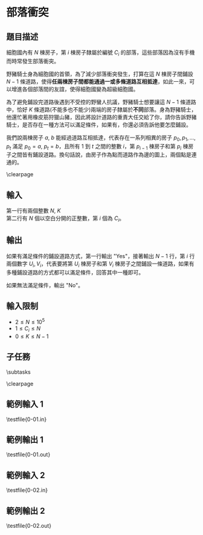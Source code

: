 # 部落衝突

## 題目描述

細胞國內有 $N$ 棟房子，第 $i$ 棟房子隸屬於編號 $C_i$ 的部落，這些部落因為沒有手機而時常發生部落衝突。 

野豬騎士身為細胞國的首領，為了減少部落衝突發生，打算在這 $N$ 棟房子間鋪設 $N - 1$ 條道路，使得**任兩棟房子間都能通過一或多條道路互相抵達**，如此一來，可以增進各個部落間的友誼，使得細胞國變為超級細胞國。

為了避免鋪設完道路後遇到不受控的野蠻人抗議，野豬騎士想要讓這 $N - 1$ 條道路中，恰好 $K$ 條道路(不能多也不能少)兩端的房子隸屬於**不同**部落。身為野豬騎士，他還忙著用橡皮筋狩獵山豬，因此將設計道路的重責大任交給了你，請你告訴野豬騎士，是否存在一種方法可以滿足條件，如果有，你還必須告訴他要怎麼鋪設。

我們說兩棟房子 $a$, $b$ 能經過道路互相抵達，代表存在一系列相異的房子 $p_0, p_1, ..., p_t$ 滿足 $p_0 = a$, $p_t = b$，且所有 $1$ 到 $t$ 之間的整數 $i$，第 $p_{i - 1}$ 棟房子和第 $p_{i}$ 棟房子之間皆有鋪設道路。換句話說，由房子作為點而道路作為邊的圖上，兩個點是連通的。


\clearpage

## 輸入
第一行有兩個整數 $N$, $K$  
第二行有 $N$ 個以空白分開的正整數，第 $i$ 個為 $C_i$。  

## 輸出
如果有滿足條件的鋪設道路方式，第一行輸出 "Yes"，接著輸出 $N - 1$ 行，第 $i$ 行兩個數字 $U_i, V_i$，代表要將第 $U_i$ 棟房子和第 $V_i$ 棟房子之間鋪設一條道路，如果有多種鋪設道路的方式都可以滿足條件，回答其中一種即可。

如果無法滿足條件，輸出 "No"。

## 輸入限制
* $2 \le N \le 10^5$
* $1 \le C_i \le N$
* $0 \le K \le N - 1$

## 子任務
\subtasks

\clearpage

## 範例輸入 1
\testfile{0-01.in}

## 範例輸出 1
\testfile{0-01.out}

## 範例輸入 2
\testfile{0-02.in}

## 範例輸出 2
\testfile{0-02.out}
